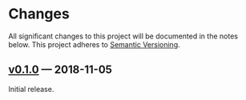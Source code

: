 # Changes

All significant changes to this project will be documented in the notes below.
This project adheres to [Semantic Versioning](http://semver.org/).

## [v0.1.0][] — 2018-11-05

Initial release.

[v0.1.0]: https://github.com/yitzchak/dicy/tree/v0.1.0
